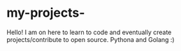 # my-projects-

Hello!
I am on here to learn to code and eventually create projects/contribute to open source. 
Pythona and Golang :)
